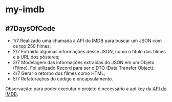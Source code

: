 <body>
    <h1>my-imdb</h1>
    <h2>#7DaysOfCode</h2>
    <ul>
        <li>1/7 Realizado uma chamada à API do IMDB para buscar um JSON com os top 250 filmes;</li>
        <li>2/7 Extraido algumas informações desse JSON, como o título dos filmes e a URL dos pôsteres;</li>
        <li>3/7 Modelagem das informações extraidas do JSON em um Objeto (Filme). Foi utilizado Record para ser o DTO (Data Transfer Object);</li>
        <li>4/7 Gerar o retorno dos filmes como HTML;</li>
        <li>5/7 Refatorações do código e encapsulamento.</li>
    </ul>
    <p>Observação: para poder executar o projeto é necessário a api key da <a href="https://imdb-api.com/">API do IMDB</a>.</p>
</body>
